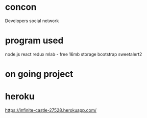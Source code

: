 # concon
Developers social network

# program used
node.js
react
redux
mlab - free 16mb storage
bootstrap
sweetalert2

# on going project

# heroku
https://infinite-castle-27528.herokuapp.com/
